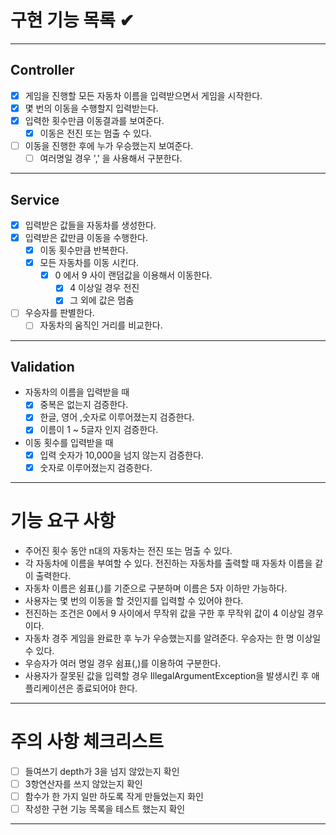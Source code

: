 # 구현 기능 목록 ✔

---

## Controller

- [x] 게임을 진행할 모든 자동차 이름을 입력받으면서 게임을 시작한다.
- [x] 몇 번의 이동을 수행할지 입력받는다.
- [x] 입력한 횟수만큼 이동결과를 보여준다.
    - [x] 이동은 전진 또는 멈출 수 있다.
- [ ] 이동을 진행한 후에 누가 우승했는지 보여준다.
    - [ ] 여러명일 경우 ',' 을 사용해서 구분한다.

---

## Service

- [x] 입력받은 값들을 자동차를 생성한다.
- [x] 입력받은 값만큼 이동을 수행한다.
    - [x] 이동 횟수만큼 반복한다.
    - [x] 모든 자동차를 이동 시킨다.
        - [x] 0 에서 9 사이 랜덤값을 이용해서 이동한다.
            - [x] 4 이상일 경우 전진
            - [x] 그 외에 값은 멈춤
- [ ] 우승자를 판별한다.
    - [ ] 자동차의 움직인 거리를 비교한다.

---

## Validation

- 자동차의 이름을 입력받을 때
    - [x] 중복은 없는지 검증한다.
    - [x] 한글, 영어 ,숫자로 이루어졌는지 검증한다.
    - [x] 이름이 1 ~ 5글자 인지 검증한다.
- 이동 횟수를 입력받을 때
    - [x] 입력 숫자가 10,000을 넘지 않는지 검증한다.
    - [x] 숫자로 이루어졌는지 검증한다.

---

# 기능 요구 사항

- 주어진 횟수 동안 n대의 자동차는 전진 또는 멈출 수 있다.
- 각 자동차에 이름을 부여할 수 있다. 전진하는 자동차를 출력할 때 자동차 이름을 같이 출력한다.
- 자동차 이름은 쉼표(,)를 기준으로 구분하며 이름은 5자 이하만 가능하다.
- 사용자는 몇 번의 이동을 할 것인지를 입력할 수 있어야 한다.
- 전진하는 조건은 0에서 9 사이에서 무작위 값을 구한 후 무작위 값이 4 이상일 경우이다.
- 자동차 경주 게임을 완료한 후 누가 우승했는지를 알려준다. 우승자는 한 명 이상일 수 있다.
- 우승자가 여러 명일 경우 쉼표(,)를 이용하여 구분한다.
- 사용자가 잘못된 값을 입력할 경우 IllegalArgumentException을 발생시킨 후 애플리케이션은 종료되어야 한다.

---

# 주의 사항 체크리스트

- [ ] 들여쓰기 depth가 3을 넘지 않았는지 확인
- [ ] 3항연산자를 쓰지 않았는지 확인
- [ ] 함수가 한 가지 일만 하도록 작게 만들었는지 화인
- [ ] 작성한 구현 기능 목록을 테스트 했는지 확인

---